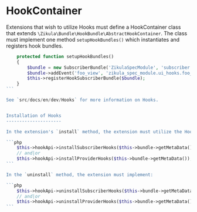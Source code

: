 HookContainer
=============

Extensions that wish to utilize Hooks must define a HookContainer class that extends 
`\Zikula\Bundle\HookBundle\AbstractHookContainer`. The class must implement one method `setupHookBundles()` which
instantiates and registers hook bundles.

````php
    protected function setupHookBundles()
    {
        $bundle = new SubscriberBundle('ZikulaSpecModule', 'subscriber.user.ui_hooks.view.content', 'ui_hooks', $this->__('Foo'));
        $bundle->addEvent('foo_view', 'zikula_spec_module.ui_hooks.foo_view');
        $this->registerHookSubscriberBundle($bundle);
    }
```

See `src/docs/en/dev/Hooks` for more information on Hooks.


Installation of Hooks
---------------------

In the extension's `install` method, the extension must utilize the HookApi like so:

```php
    $this->hookApi->installSubscriberHooks($this->bundle->getMetaData());
    // and|or
    $this->hookApi->installProviderHooks($this->bundle->getMetaData());
```

In the `uninstall` method, the extension must implement:

```php
    $this->hookApi->uninstallSubscriberHooks($this->bundle->getMetaData());
    // and|or
    $this->hookApi->uninstallProviderHooks($this->bundle->getMetaData());
```